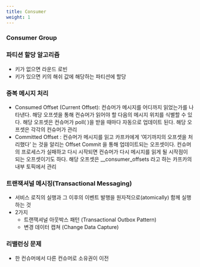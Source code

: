 ```yaml
---
title: Consumer
weight: 1
---
```

### Consumer Group


### 파티션 할당 알고리즘
- 키가 없으면 라운드 로빈
- 키가 있으면 키의 해쉬 값에 해당하는 파티션에 할당

### 중복 메시지 처리
- Consumed Offset (Current Offset): 컨슈머가 메시지를 어디까지 읽었는가를 나타낸다. 해당 오프셋을 통해 컨슈머가 읽어야 할 다음의 메시지 위치를 식별할 수 있다. 해당 오프셋은 컨슈머가 poll( )을 받을 때마다 자동으로 업데이트 된다. 해당 오프셋은 각각의 컨슈머가 관리
- Committed Offset : 컨슈머가 메시지를 읽고 카프카에게 ‘여기까지의 오프셋을 처리했다’ 는 것을 알리는 Offset Commit 을 통해 업데이트되는 오프셋이다. 컨슈머의 프로세스가 실패하고 다시 시작되면 컨슈머가 다시 메시지를 읽게 될 시작점이 되는 오프셋이기도 하다. 해당 오프셋은 __consumer_offsets 라고 하는 카프카의 내부 토픽에서 관리

### 트랜잭셔널 메시징(Transactional Messaging)
- 서비스 로직의 실행과 그 이후의 이벤트 발행을 원자적으로(atomically) 함께 실행하는 것
- 2가지
  - 트랜잭셔널 아웃박스 패턴 (Transactional Outbox Pattern)
  - 변경 데이터 캡쳐 (Change Data Capture)

### 리밸런싱 문제
- 한 컨슈머에서 다른 컨슈머로 소유권이 이전
